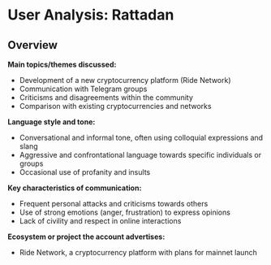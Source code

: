 # User Analysis: Rattadan

## Overview

**Main topics/themes discussed:**
- Development of a new cryptocurrency platform (Ride Network)
- Communication with Telegram groups
- Criticisms and disagreements within the community
- Comparison with existing cryptocurrencies and networks

**Language style and tone:**
- Conversational and informal tone, often using colloquial expressions and slang
- Aggressive and confrontational language towards specific individuals or groups
- Occasional use of profanity and insults

**Key characteristics of communication:**
- Frequent personal attacks and criticisms towards others
- Use of strong emotions (anger, frustration) to express opinions
- Lack of civility and respect in online interactions

**Ecosystem or project the account advertises:**
- Ride Network, a cryptocurrency platform with plans for mainnet launch